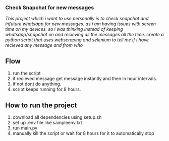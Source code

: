 ### Check Snapchat for new messages

*This project which i want to use personally is to check snapchat and infuture whatsapp for new messages. as i am having issues with screen time on my devices. so i was thinking instead of keeping whatsapp/snapchat on and recieving all the messages all the time. create a python script that uses webscraping and selenium to tell me if i have recieved any message and from who*

## Flow 

1. run the script
2. if recieved message get message instantly and then in hour intervals. 
3. if not dont do anything.
4. script keeps running for 8 hours. 

## How to run the project

1. download all dependencies using setup.sh
2. set up .env file like sampleenv.txt
3. run main.py
4. manually kill the script or wait for 8 hours for it to automatically stop